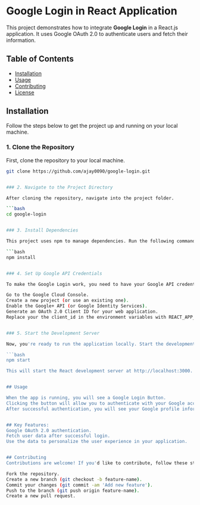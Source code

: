 # Google Login in React Application

This project demonstrates how to integrate **Google Login** in a React.js application. It uses Google OAuth 2.0 to authenticate users and fetch their information.

## Table of Contents

- [Installation](#installation)
- [Usage](#usage)
- [Contributing](#contributing)
- [License](#license)

## Installation

Follow the steps below to get the project up and running on your local machine.

### 1. Clone the Repository

First, clone the repository to your local machine.

```bash
git clone https://github.com/ajay0090/google-login.git


### 2. Navigate to the Project Directory

After cloning the repository, navigate into the project folder.

```bash
cd google-login


### 3. Install Dependencies

This project uses npm to manage dependencies. Run the following command to install the required dependencies:

```bash
npm install


### 4. Set Up Google API Credentials

To make the Google Login work, you need to have your Google API credentials. Follow these steps to set them up:

Go to the Google Cloud Console.
Create a new project (or use an existing one).
Enable the Google+ API (or Google Identity Services).
Generate an OAuth 2.0 Client ID for your web application.
Replace your the client_id in the environment variables with REACT_APP_GOOGLE_CLIENT_ID.


### 5. Start the Development Server

Now, you're ready to run the application locally. Start the development server by running the following command:

```bash
npm start

This will start the React development server at http://localhost:3000.


## Usage

When the app is running, you will see a Google Login Button.
Clicking the button will allow you to authenticate with your Google account.
After successful authentication, you will see your Google profile information.


## Key Features:
Google OAuth 2.0 authentication.
Fetch user data after successful login.
Use the data to personalize the user experience in your application.


## Contributing
Contributions are welcome! If you'd like to contribute, follow these steps:

Fork the repository.
Create a new branch (git checkout -b feature-name).
Commit your changes (git commit -am 'Add new feature').
Push to the branch (git push origin feature-name).
Create a new pull request.
